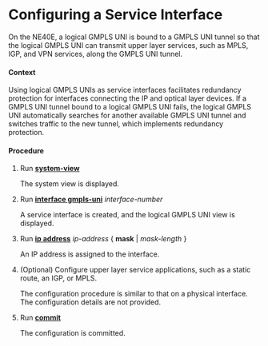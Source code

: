 Configuring a Service Interface
===============================

On the NE40E, a logical GMPLS UNI is bound to a GMPLS UNI tunnel so that the logical GMPLS UNI can transmit upper layer services, such as MPLS, IGP, and VPN services, along the GMPLS UNI tunnel.

#### Context

Using logical GMPLS UNIs as service interfaces facilitates redundancy protection for interfaces connecting the IP and optical layer devices. If a GMPLS UNI tunnel bound to a logical GMPLS UNI fails, the logical GMPLS UNI automatically searches for another available GMPLS UNI tunnel and switches traffic to the new tunnel, which implements redundancy protection.


#### Procedure

1. Run [**system-view**](cmdqueryname=system-view)
   
   
   
   The system view is displayed.
2. Run [**interface gmpls-uni**](cmdqueryname=interface+gmpls-uni) *interface-number*
   
   
   
   A service interface is created, and the logical GMPLS UNI view is displayed.
3. Run [**ip address**](cmdqueryname=ip+address+mask) *ip-address* { **mask** | *mask-length* }
   
   
   
   An IP address is assigned to the interface.
4. (Optional) Configure upper layer service applications, such as a static route, an IGP, or MPLS.
   
   
   
   The configuration procedure is similar to that on a physical interface. The configuration details are not provided.
5. Run [**commit**](cmdqueryname=commit)
   
   
   
   The configuration is committed.